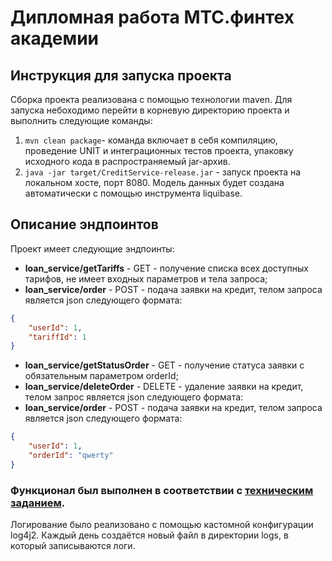 # Дипломная работа МТС.финтех академии
## Инструкция для запуска проекта 
Сборка проекта реализована с помощью технологии maven. Для запуска небоходимо перейти в корневую директорию проекта и выполнить следующие команды:
1. `mvn clean package`- команда включает в себя компиляцию, проведение UNIT и интеграционных тестов проекта, упаковку исходного кода в распространяемый jar-архив.
2. `java -jar target/CreditService-release.jar` - запуск проекта на локальном хосте, порт 8080.
Модель данных будет создана автоматически с помощью инструмента liquibase.

## Описание эндпоинтов
Проект имеет следующие эндпоинты: 
* **loan_service/getTariffs** - GET - получение списка всех доступных тарифов, не имеет входных параметров и тела запроса;
* **loan_service/order** - POST - подача заявки на кредит, телом запроса является json следующего формата: 
``` json
{
    "userId": 1,
    "tariffId": 1
}
```
* **loan_service/getStatusOrder** - GET - получение статуса заявки с обязательным параметром orderId;
* **loan_service/deleteOrder** - DELETE - удаление заявки на кредит, телом запрос является json следующего формата: 
* **loan_service/order** - POST - подача заявки на кредит, телом запроса является json следующего формата:
``` json
{
    "userId": 1,
    "orderId": "qwerty"
}
```
### Функционал был выполнен в соответствии с [техническим заданием](https://drive.google.com/file/d/1zett8xUTBs7ZuF3sFCnykGqPkwLFldb4/view).
Логирование было реализовано с помощью кастомной конфигурации log4j2. Каждый день создаётся новый файл в директории logs, в который записываются логи.
